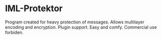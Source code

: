 # IML-Protektor
Program created for heavy protection of messages.
Allows multilayer encoding and encryption.
Plugin support.
Easy and comfy.
Commercial use forbiden.
